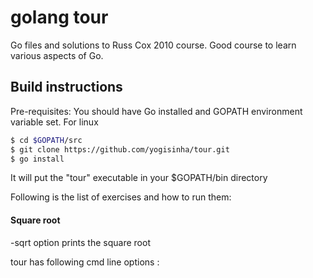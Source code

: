 # golang tour
Go files and solutions to Russ Cox 2010 course. Good course to learn various aspects of Go.

## Build instructions
Pre-requisites: You should have Go installed and GOPATH environment variable set.
For linux

```sh
$ cd $GOPATH/src
$ git clone https://github.com/yogisinha/tour.git
$ go install
```

It will put the "tour" executable in your $GOPATH/bin directory

Following is the list of exercises and how to run them:
#### Square root
-sqrt option prints the square root



tour has following cmd line options :

       
        

